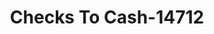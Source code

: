 ---
f_zip-code: 42164
f_state-code: KY
title: Checks To Cash-14712
f_phone: 270-237-5987
f_city-only: Scottsville
f_address: 607 East Main Street Scottsville
f_location-unique-id: '14712'
slug: checks-to-cash-14712
updated-on: '2024-05-30T13:46:58.046Z'
created-on: '2024-05-30T13:36:59.803Z'
published-on: '2024-05-30T13:54:32.469Z'
f_city-state: cms/city/scottsville-ky.md
f_company: cms/company/checks-to-cash.md
f_state: cms/state/kentucky.md
layout: '[payday-loan].html'
tags: payday-loan
---